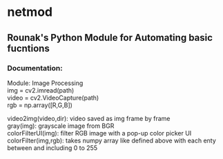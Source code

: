 # netmod
## Rounak's Python Module for Automating basic fucntions

### Documentation:

Module: Image Processing </br>
  img = cv2.imread(path) </br>
  video = cv2.VideoCapture(path) </br>
  rgb = np.array([R,G,B]) </br>
  
  video2img(video,dir): video saved as img frame by frame </br>
  gray(img): grayscale image from BGR </br>
  colorFilterUI(img): filter RGB image with a pop-up color picker UI </br>
  colorFilter(img,rgb): takes numpy array like defined above with each enty between and including 0 to 255 </br>
  
  




